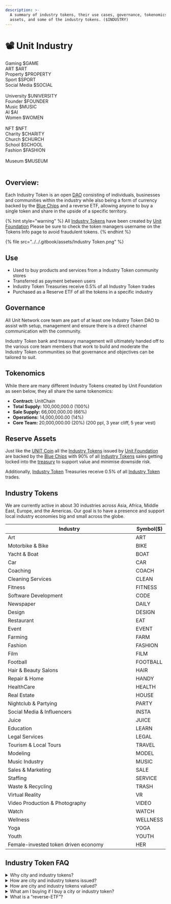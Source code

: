 ```yaml
---
description: >-
  A summary of industry tokens, their use cases, governance, tokenomics, reverse
  assets, and some of the industry tokens. ($INDUSTRY)
---
```


# 📽 Unit Industry

Gaming $GAME\
ART $ART\
Property $PROPERTY\
Sport $SPORT\
Social Media $SOCIAL\
\
University $UNIVERSITY\
Founder $FOUNDER \
Music $MUSIC\
AI $AI \
Women $WOMEN\
\
NFT $NFT\
Charity $CHARITY\
Church $CHURCH\
School $SCHOOL\
Fashion $FASHION\
\
Museum $MUSEUM\
\
&#x20;

&#x20;

## Overview:

Each Industry Token is an open [DAO](https://en.wikipedia.org/wiki/Decentralized\_autonomous\_organization) consisting of individuals, businesses and communities within the industry while also being a form of currency backed by the [Blue Chips](broken-reference) and a reverse ETF, allowing anyone to buy a single token and share in the upside of a specific territory.

{% hint style="warning" %}
All [Industry Tokens](https://www.unit.network/explore?tab=industry) have been created by [Unit Foundation](https://www.unit.network/user/unitfoundation)  Please be sure to check the token managers username on the Tokens Info page to avoid fraudulent tokens.
{% endhint %}

{% file src="../../.gitbook/assets/Industry Token.png" %}

## Use

* Used to buy products and services from a Industry Token community stores
* Transferred as payment between users&#x20;
* Industry Token Treasuries receive 0.5% of all Industry Token trades
* Purchased as a Reserve ETF of all the tokens in a specific industry

## Governance

All Unit Network core team are part of at least one Industry Token DAO to assist with setup, management and ensure there is a direct channel communication with the community. &#x20;

Industry Token bank and treasury management will ultimately handed off to the various core team members that work to build and moderate the Industry Token communities so that governance and objectives can be tailored to suit.&#x20;

## Tokenomics

While there are many different Industry Tokens created by Unit Foundation as seen below, they all share the same tokenomics:

* **Contract:** UnitChain
* **Total Supply:** 100,000,000.0 (100%)
* **Sale Supply:** 66,000,000.00 (66%)
* **Operations:** 14,000,000.00 (14%)
* **Core Team:** 20,000,000.00 (20%) (200 ppl, 3 year cliff, 5 year vest)&#x20;

## Reserve Assets

Just like the [UNIT Coin](broken-reference) all the [Industry Tokens](https://www.unit.network/explore?tab=industry) issued by [Unit Foundation](https://www.unit.network/user/unitfoundation) are backed by the [Blue Chips](broken-reference) with 90% of all [Industry Tokens](https://www.unit.network/explore?tab=industry) sales getting locked into the [treasury](broken-reference) to support value and minimise downside risk.&#x20;

Additionally, [Industry Token](unit-industry.md#industry-tokens) Treasuries receive 0.5% of all [Industry Token](unit-industry.md#industry-tokens) trades.

## Industry Tokens

We are currently active in about 30 industries across Asia, Africa, Middle East, Europe, and the Americas. Our goal is to have a presence and support local industry economies big and small across the globe.

<table><thead><tr><th width="393">Industry</th><th>Symbol($)</th></tr></thead><tbody><tr><td>Art</td><td>ART</td></tr><tr><td>Motorbike &#x26; Bike</td><td>BIKE</td></tr><tr><td>Yacht &#x26; Boat </td><td>BOAT</td></tr><tr><td>Car </td><td>CAR</td></tr><tr><td>Coaching</td><td>COACH</td></tr><tr><td>Cleaning Services</td><td>CLEAN</td></tr><tr><td>Fitness</td><td>FITNESS</td></tr><tr><td>Software Development </td><td>CODE</td></tr><tr><td>Newspaper </td><td>DAILY</td></tr><tr><td>Design</td><td>DESIGN</td></tr><tr><td>Restaurant</td><td>EAT</td></tr><tr><td>Event</td><td>EVENT</td></tr><tr><td>Farming</td><td>FARM</td></tr><tr><td>Fashion</td><td>FASHION</td></tr><tr><td>Film</td><td>FILM</td></tr><tr><td>Football</td><td>FOOTBALL</td></tr><tr><td>Hair &#x26; Beauty Salons</td><td>HAIR</td></tr><tr><td>Repair &#x26; Home</td><td>HANDY</td></tr><tr><td>HealthCare</td><td>HEALTH</td></tr><tr><td>Real Estate</td><td>HOUSE</td></tr><tr><td>Nightclub &#x26; Partying</td><td>PARTY</td></tr><tr><td>Social Media &#x26; Influencers </td><td>INSTA</td></tr><tr><td>Juice</td><td>JUICE</td></tr><tr><td>Education</td><td>LEARN</td></tr><tr><td>Legal Services </td><td>LEGAL</td></tr><tr><td>Tourism &#x26; Local Tours </td><td>TRAVEL</td></tr><tr><td>Modeling</td><td>MODEL</td></tr><tr><td>Music Industry</td><td>MUSIC</td></tr><tr><td>Sales &#x26; Marketing </td><td>SALE</td></tr><tr><td>Staffing</td><td>SERVICE</td></tr><tr><td>Waste &#x26; Recycling</td><td>TRASH</td></tr><tr><td>Virtual Reality</td><td>VR</td></tr><tr><td>Video Production &#x26; Photography </td><td>VIDEO</td></tr><tr><td>Watch</td><td>WATCH</td></tr><tr><td>Wellness</td><td>WELLNESS</td></tr><tr><td>Yoga</td><td>YOGA</td></tr><tr><td>Youth</td><td>YOUTH</td></tr><tr><td>Female-invested token driven economy</td><td>HER</td></tr></tbody></table>

## Industry Token FAQ

<details>

<summary>Why city and industry tokens?</summary>

Cities and industries are forms of communities that we all share. City and industry tokens, with diversified digital stores of value backing their treasuries, will attract people in those cities and industries to want to earn and share ownership in communities they already share with like-minded individuals, but the technology was not available previously to easily organise and gather.

</details>

<details>

<summary>How are city and industry tokens issued?</summary>

Each city and industry token has 100m maximum supply, issued from its bank at progressively higher prices, as the TOKEN-USDU exchange price reaches the next prescribed bank price and the token becomes attractive to buy.

</details>

<details>

<summary>How are city and industry tokens valued?</summary>

There is a “push” and “pull” way to value a city or industry token. The limited supply issued at any one time is used to purchase project, personal, or business tokens in that community and is sequestered in those token banks and treasuries, pulling up a token’s price through the various sale price rounds, issuing more of the token to the market.

In addition, a 0.5% fee is taken on a token’s trades on its TOKEN-USDU exchange, pushing up the floor value of the city/industry token and justifying its trading price and market cap on an “earnings” or “book value” basis.

</details>

<details>

<summary>What am I buying if I buy a city or industry token?</summary>

You are buying essentially a reverse ETF – a stake in that city’s or industry’s token economy of the future – not through the mayor’s office or obliquely through an exchange traded fund of relatively large publicly traded stocks in that industry, but directly owning a portion of the “shared bank account” represented by that token community, made possible by Unit’s technology.

Happens in two ways:

1. Community members and businesses buy into it; as ownership in the ecosystem
2. businesses/projects use it as a reserve asset

where its value is backed by exchange fees along with the underlying asset it holds.

Say 1m musicians buy into the MUSIC token, it operates like a shared fund/savings account, given the 100m limited supply; this will tend to drive the price/value of it upwards.

</details>

<details>

<summary>What is a “reverse-ETF”?</summary>

An ETF (exchange-traded fund) holds assets on behalf of shareholders in the fund.

A token/reverse-ETF is itself invested in other token banks/treasuries. Sequestering the limited-supply reverse ETF/token in project token treasuries

1. pulls up the price of the reverse ETF and represents a one-token way to buy that class of assets, while
2. The trading fees and bank token sales raise the floor price, which pushes up the value
3. Can all industries be tokenized? Do you have examples of tokenized industries/projects?

Industries that are big enough in terms of transaction activities and population are the main focus in Unit. All tokens are fungible within the industry or city.

1. Let’s say a musician in New York creates a new token - will that token eventually be part of the NY city community page - or how would someone find that opportunity if they didn't know the name of the particular token to search for?

Yes, the tokens will be searchable by community, price/treasury, price/treasury growth rate, by timed upcoming sales rounds, and other metrics.

</details>
